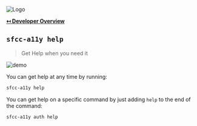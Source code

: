 ![Logo](img/logo.png "Logo")

**[↤ Developer Overview](../README.md#developer-overview)**

`sfcc-a11y help`
---

> Get Help when you need it

![demo](https://sfcc-a11y.s3.amazonaws.com/help.gif?v=1.0.0)

You can get help at any time by running:

```bash
sfcc-a11y help
```

You can get help on a specific command by just adding `help` to the end of the command:

```bash
sfcc-a11y auth help
```
